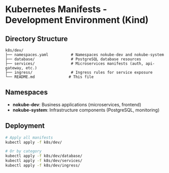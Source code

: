 # Kubernetes Manifests - Development Environment (Kind)

## Directory Structure

```
k8s/dev/
├── namespaces.yaml          # Namespaces nokube-dev and nokube-system
├── database/                # PostgreSQL database resources
├── services/                # Microservices manifests (auth, api-gateway, etc.)
├── ingress/                 # Ingress rules for service exposure
└── README.md               # This file
```

## Namespaces

- **nokube-dev**: Business applications (microservices, frontend)
- **nokube-system**: Infrastructure components (PostgreSQL, monitoring)

## Deployment

```bash
# Apply all manifests
kubectl apply -f k8s/dev/

# Or by category
kubectl apply -f k8s/dev/database/
kubectl apply -f k8s/dev/services/
kubectl apply -f k8s/dev/ingress/
```
